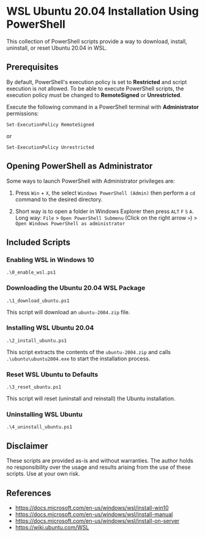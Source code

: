 # WSL Ubuntu 20.04 Installation Using PowerShell

This collection of PowerShell scripts provide a way to download, install,
uninstall, or reset Ubuntu 20.04 in WSL.


## Prerequisites

By default, PowerShell's execution policy is set to **Restricted** and script
execution is not allowed. To be able to execute PowerShell scripts, the
execution policy must be changed to **RemoteSigned** or **Unrestricted**.

Execute the following command in a PowerShell terminal with **Administrator**
permissions:

    Set-ExecutionPolicy RemoteSigned

or

    Set-ExecutionPolicy Unrestricted


## Opening PowerShell as Administrator

Some ways to launch PowerShell with Administrator privileges are:

1. Press `Win` + `X`, the select `Windows PowerShell (Admin)` then perform a
   `cd` command to the desired directory.

2. Short way is to open a folder in Windows Explorer then press
   `ALT` `F` `S` `A`.
   Long way: `File` > `Open PowerShell Submenu` (Click on the right arrow `>`) >
   `Open Windows PowerShell as administrator`



## Included Scripts

### Enabling WSL in Windows 10

    .\0_enable_wsl.ps1



### Downloading the Ubuntu 20.04 WSL Package

    .\1_download_ubuntu.ps1

This script will download an `ubuntu-2004.zip` file.



### Installing WSL Ubuntu 20.04

    .\2_install_ubuntu.ps1

This script extracts the contents of the `ubuntu-2004.zip` and calls
`.\ubuntu\ubuntu2004.exe` to start the installation process.



### Reset WSL Ubuntu to Defaults

    .\3_reset_ubuntu.ps1

This script will reset (uninstall and reinstall) the Ubuntu installation.




### Uninstalling WSL Ubuntu

    .\4_uninstall_ubuntu.ps1


## Disclaimer

These scripts are provided as-is and without warranties. The author holds no
responsibility over the usage and results arising from the use of these
scripts. Use at your own risk.


## References

 - https://docs.microsoft.com/en-us/windows/wsl/install-win10
 - https://docs.microsoft.com/en-us/windows/wsl/install-manual
 - https://docs.microsoft.com/en-us/windows/wsl/install-on-server
 - https://wiki.ubuntu.com/WSL
